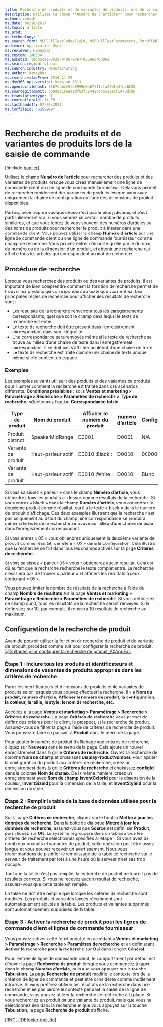 ```yaml
---
title: Recherche de produits et de variantes de produits lors de la saisie de commande
description: Utilisez le champ **Numéro de l’article** pour rechercher des produits et des variantes de produits lorsque vous créez manuellement une ligne de commande client ou une ligne de commande fournisseur. Cela vous permet de rechercher rapidement des variantes de produits lorsque vous avez uniquement la chaîne de configuration ou l’une des dimensions de produit disponibles.
author: cvocph
ms.date: 06/20/2017
ms.topic: article
ms.prod: ''
ms.technology: ''
ms.search.form: MCRFullTextIndexField, MCRFullTextParameters, PurchTable, PurchTablePart, SalesTable
audience: Application User
ms.reviewer: kamaybac
ms.custom: 248534
ms.assetid: 99dd5ce1-0029-4f06-90e7-865e6d46d86e
ms.search.region: global
ms.search.industry: Manufacturing
ms.author: kamaybac
ms.search.validFrom: 2016-11-30
ms.dyn365.ops.version: Version 1611
ms.openlocfilehash: 8867eabde5fb0999e0a67f11cfa29e1e4fbc6855
ms.sourcegitcommit: c08a9d19eed1df03f32442ddb65a2adf1473d3b6
ms.translationtype: HT
ms.contentlocale: fr-FR
ms.lasthandoff: 07/06/2021
ms.locfileid: "6359979"
---
```

# <a name="search-for-products-and-product-variants-during-order-entry"></a>Recherche de produits et de variantes de produits lors de la saisie de commande

[!include [banner](../includes/banner.md)]

Utilisez le champ **Numéro de l’article** pour rechercher des produits et des variantes de produits lorsque vous créez manuellement une ligne de commande client ou une ligne de commande fournisseur.  Cela vous permet de rechercher rapidement des variantes de produits lorsque vous avez uniquement la chaîne de configuration ou l’une des dimensions de produit disponibles.

Parfois, avoir trop de quelque chose n’est pas le plus judicieux, et c’est particulièrement vrai si vous vendez un certain nombre de produits similaires, et que vous tentez de vous souvenir des numéros d’articles ou des noms de produits pour rechercher le produit à insérer dans une commande client. Vous pouvez utiliser le champ **Numéro d’article** sur une ligne de commande client ou une ligne de commande fournisseur comme champ de recherche. Vous pouvez entrer n’importe quelle partie du nom, du numéro ou de la dimension d’un produit, et obtenir une recherche qui affiche tous les articles qui correspondent au mot de recherche.

## <a name="how-search-works"></a>Procédure de recherche
Lorsque vous recherchez des produits ou des variantes de produits, il est important de bien comprendre comment la fonction de recherche permet de trouver les produits qui correspondent au texte que vous entrez. Les principales règles de recherche pour afficher des résultats de recherche sont :

-   Les résultats de la recherche renverront tous les enregistrements correspondants, quel que soit le champ dans lequel le texte de recherche est entré.
-   Le texte de recherche doit être présent dans l’enregistrement correspondant dans son intégralité.
-   Une correspondance sera renvoyée même si le texte de recherche se trouve au milieu d’une chaîne de texte dans l’enregistrement correspondant. Il ne doit pas s’afficher au début d’une chaîne de texte.
-   Le texte de recherche est traité comme une chaîne de texte unique même si elle contient un espace.

### <a name="examples"></a>Exemples

Les exemples suivants utilisent des produits et des variantes de produits pour illustrer comment la recherche est traitée dans des scénarios différents. **Conditions préalables** : sous **Ventes et marketing &gt; Paramétrage &gt; Recherche &gt; Paramètres de recherche &gt; Type de recherche**, sélectionnez l’option **Correspondance totale**.

| Type de produit     | Nom du produit    | Afficher le numéro du produit | numéro d’article | Configuration |
|------------------|-----------------|------------------------|-------------|---------------|
| Produit distinct | SpeakerMidRange | D0001                  | D0001       | N/A            |
| Variante de produit  | Haut-parleur actif  | D0010::Black :         | D0010       | 000005        |
| Variante de produit  | Haut-parleur actif  | D0010::White :         | D0010       | Blanc         |

Si vous saisissez « parleur » dans le champ **Numéro d’article**, vous obtiendrez tous les produits ci-dessus comme résultats de la recherche. Si vous entrez « black » dans le champ **Numéro d’article**, vous obtiendrez le deuxième produit comme résultat, car il a le texte « black » dans le numéro de produit d’affichage. Ces deux exemples illustrent que la recherche n’est pas uniquement au début du champ, une correspondance se produira même si le texte de la recherche se trouve au milieu d’une chaîne de texte dans l’enregistrement correspondant.  

Si vous entrez « 05 » vous obtiendrez uniquement la deuxième variante de produit comme résultat, car elle a « 05 » dans la configuration. Cela illustre que la recherche se fait dans tous les champs activés sur la page **Critères de recherche**.  

Si vous saisissez « parleur 05 » vous n’obtiendrez aucun résultat. Cela est dû au fait que la recherche recherche le texte complet entré. La recherche n’essaiera pas de trouver « parleur » et affinera les résultats à ceux contenant « 05 ».  

Vous pouvez limiter le nombre de résultats de la recherche à l’aide du champ **Nombre de résultats** sur la page **Ventes et marketing &gt; Paramétrage &gt; Recherche &gt; Paramètres de recherche**. Si vous définissez ce champ sur 0, tous les résultats de la recherche seront renvoyés. Si le définissez sur 10, par exemple, il renverra 10 résultats de recherche au maximum.

## <a name="configure-the-product-search"></a>Configuration de la recherche de produit
Avant de pouvoir utiliser la fonction de recherche de produit et de variante de produit, procédez comme suit pour configurer la recherche de produit. [![3 étapes pour configurer la recherche de produit\_AXAppFall.](./media/3-steps-to-configure-product-search_axappfall.png)](./media/3-steps-to-configure-product-search_axappfall.png)

### <a name="step-1-include-all-the-relevant-product-and-product-variant-identifiers-and-dimensions-in-the-search-criteria"></a>Étape 1 : Inclure tous les produits et identificateurs et dimensions de variantes de produits appropriés dans les critères de recherche

Parmi les identificateurs et dimensions de produits et de variantes de produits selon lesquels vous pouvez effectuer la recherche, il y a **Nom du produit, numéro d’article**, **Afficher le numéro de produit, la configuration, la couleur, la taille, le style, le nom de recherche, etc.**  

Accédez à la page **Ventes et marketing &gt; Paramétrage &gt; Recherche &gt; Critères de recherche**. La page **Critères de recherche** vous permet de définir des critères pour le client, le prospect, et la recherche de produit. Assurez-vous de filtrer la page à l’aide de critères de recherche de produit. Vous pouvez le faire en passant à **Produit** dans le menu de la page.  

Pour ajouter le numéro de produit d’affichage aux critères de recherche, cliquez sur **Nouveau** dans le menu de la page. Cela ajoute un nouvel enregistrement dans la grille **Critères de recherche**. Ouvrez la recherche de colonne **Nom de champ** et choisissez **DisplayProductNumber**. Pour ajouter la configuration du produit aux critères de recherche, créez un enregistrement dans la grille **Critères de recherche** et choisissez **configId** dans la colonne **Nom de champ**. De la même manière, créez un enregistrement avec **Nom de champ** **InventColorId** pour la dimension de la couleur, **InventSizeId** pour la dimension de la taille, et **InventStyleId** pour la dimension du style.

### <a name="step-2-populate-the-database-table-that-is-used-for-product-search"></a>Étape 2 : Remplir la table de la base de données utilisée pour la recherche de produit

Sur la page **Critères de recherche**, cliquez sur le bouton **Mettre à jour les données de recherche**. Dans la boîte de dialogue **Mettre à jour les données de recherche**, assurez-vous que **Source** est défini sur **Produit**, puis cliquez sur **OK**. Le système regroupera dans un tableau tous les critères de recherche sélectionnés spécifiés à l’étape 1. Si vous avez de nombreux produits et variantes de produit, cette opération peut être assez longue et vous pouvez recevoir un avertissement. Nous vous recommandons de planifier le remplissage de la table de recherche sur le serveur de traitement par lots à une heure où le serveur n’est pas trop occupé.  

Tant que la table n’est pas remplie, la recherche de produit ne fournit pas de résultats corrects. Si vous ne recevez aucun résultat de recherche, assurez-vous que cette table est remplie.  

La table ne doit être remplie que lorsque les critères de recherche sont modifiés. Les produits et variantes lancés récemment sont automatiquement ajoutés à la table. Les produits et variantes supprimés sont automatiquement supprimés de la table.

### <a name="step-3-enable-the-lookup-for-product-search-on-sales-and-purchase-order-lines"></a>Étape 3 : Activer la recherche de produit pour les lignes de commande client et lignes de commande fournisseur

Vous pouvez activer cette fonctionnalité en accédant à **Ventes et marketing &gt; Paramétrage &gt; Recherche &gt; Paramètres de recherche** et en définissant **Activer la recherche pour la recherche** sur **Oui** dans l’onglet **Général**.  

Pour l’entrée de ligne de commande client, le comportement par défaut est d’ouvrir la page **Recherche de produit** lorsque vous commencez à taper dans le champ **Numéro d’article**, puis que vous appuyez sur la touche **Tabulation**. La page **Recherche de produit** modifie le contexte lors de la création de ligne de commande et peut être considérée comme inutilement intrusive. Si vous préférez obtenir les résultats de la recherche dans une recherche et ne pas perdre le contexte pendant la saisie de la ligne de commande, vous pouvez utiliser la recherche de recherche à la place. Si vous recherchez un produit ou une variante de produit, mais que vous ne sélectionnez rien dans la recherche et que vous appuyez sur la touche **Tabulation**, la page **Recherche de produit** s’affiche.





[!INCLUDE[footer-include](../../includes/footer-banner.md)]